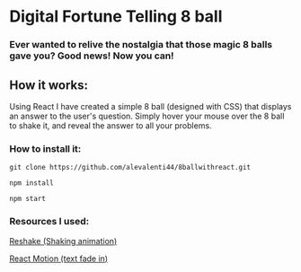 # Digital Fortune Telling 8 ball
### Ever wanted to relive the nostalgia that those magic 8 balls gave you? Good news! Now you can!
## How it works:

Using React I have created a simple 8 ball (designed with CSS) that displays an answer to the user's question.
Simply hover your mouse over the 8 ball to shake it, and reveal the answer to all your problems.

### How to install it:

`git clone https://github.com/alevalenti44/8ballwithreact.git`

`npm install`

`npm start`

### Resources I used:
[Reshake (Shaking animation)](https://github.com/elrumordelaluz/reshake)


[React Motion (text fade in)](https://github.com/chenglou/react-motion)
